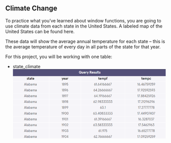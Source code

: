 ## Climate Change
To practice what you’ve learned about window functions, you are going to use climate data from each state in the United States. A labeled map of the United States can be found here.

These data will show the average annual temperature for each state – this is the average temperature of every day in all parts of the state for that year.

For this project, you will be working with one table:

- state_climate
![cc01](images/cc01.png)
